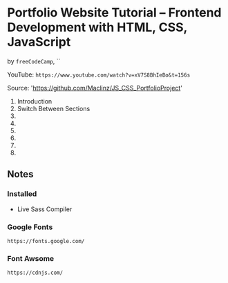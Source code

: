 # Portfolio Website Tutorial – Frontend Development with HTML, CSS, JavaScript

by `freeCodeCamp`, ``

YouTube: `https://www.youtube.com/watch?v=xV7S8BhIeBo&t=156s`

Source: 'https://github.com/Maclinz/JS_CSS_PortfolioProject'

1. Introduction
2. Switch Between Sections
3.
4.
5.
6.
7.
8.


## Notes

### Installed

* Live Sass Compiler

### Google Fonts

`https://fonts.google.com/`

### Font Awsome

`https://cdnjs.com/`
